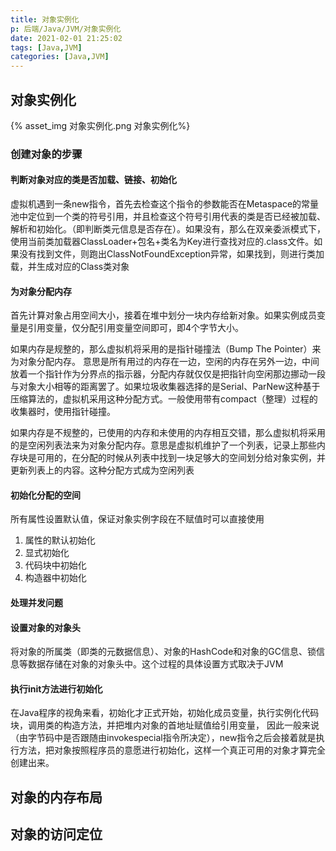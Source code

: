 ```yaml
---
title: 对象实例化
p: 后端/Java/JVM/对象实例化
date: 2021-02-01 21:25:02
tags: [Java,JVM]
categories: [Java,JVM]
---
```

## 对象实例化

{% asset_img 对象实例化.png 对象实例化%}

### 创建对象的步骤

#### 判断对象对应的类是否加载、链接、初始化

虚拟机遇到一条new指令，首先去检查这个指令的参数能否在Metaspace的常量池中定位到一个类的符号引用，并且检查这个符号引用代表的类是否已经被加载、解析和初始化。（即判断类元信息是否存在）。如果没有，那么在双亲委派模式下，使用当前类加载器ClassLoader+包名+类名为Key进行查找对应的.class文件。如果没有找到文件，则跑出ClassNotFoundException异常，如果找到，则进行类加载，并生成对应的Class类对象

#### 为对象分配内存

首先计算对象占用空间大小，接着在堆中划分一块内存给新对象。如果实例成员变量是引用变量，仅分配引用变量空间即可，即4个字节大小。

如果内存是规整的，那么虚拟机将采用的是指针碰撞法（Bump The Pointer）来为对象分配内存。
意思是所有用过的内存在一边，空闲的内存在另外一边，中间放着一个指针作为分界点的指示器，分配内存就仅仅是把指针向空闲那边挪动一段与对象大小相等的距离罢了。如果垃圾收集器选择的是Serial、ParNew这种基于压缩算法的，虚拟机采用这种分配方式。一般使用带有compact（整理）过程的收集器时，使用指针碰撞。

如果内存是不规整的，已使用的内存和未使用的内存相互交错，那么虚拟机将采用的是空闲列表法来为对象分配内存。意思是虚拟机维护了一个列表，记录上那些内存块是可用的，在分配的时候从列表中找到一块足够大的空间划分给对象实例，并更新列表上的内容。这种分配方式成为空闲列表

#### 初始化分配的空间

所有属性设置默认值，保证对象实例字段在不赋值时可以直接使用

1. 属性的默认初始化
2. 显式初始化
3. 代码块中初始化
4. 构造器中初始化

#### 处理并发问题

#### 设置对象的对象头

将对象的所属类（即类的元数据信息）、对象的HashCode和对象的GC信息、锁信息等数据存储在对象的对象头中。这个过程的具体设置方式取决于JVM

#### 执行init方法进行初始化

在Java程序的视角来看，初始化才正式开始，初始化成员变量，执行实例化代码块，调用类的构造方法，并把堆内对象的首地址赋值给引用变量，
因此一般来说（由字节码中是否跟随由invokespecial指令所决定），new指令之后会接着就是执行方法，把对象按照程序员的意愿进行初始化，这样一个真正可用的对象才算完全创建出来。

## 对象的内存布局

## 对象的访问定位

